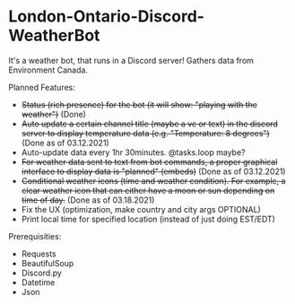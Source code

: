 # London-Ontario-Discord-WeatherBot
It's a weather bot, that runs in a Discord server! Gathers data from Environment Canada.

Planned Features:
- ~~Status (rich presence) for the bot (it will show: "playing with the weather")~~ (Done)
- ~~Auto update a certain channel title (maybe a vc or text) in the discord server to display temperature data (e.g. "Temperature: 8 degrees")~~ (Done as of 03.12.2021)
- Auto-update data every 1hr 30minutes. @tasks.loop maybe?
- ~~For weather data sent to text from bot commands, a proper graphical interface to display data is "planned" (embeds)~~ (Done as of 03.12.2021)
- ~~Conditional weather icons (time and weather condition). For example, a clear weather icon that can either have a moon or sun depending on time of day.~~ (Done as of 03.18.2021)
- Fix the UX (optimization, make country and city args OPTIONAL)
- Print local time for specified location (instead of just doing EST/EDT)


Prerequisities:
- Requests
- BeautifulSoup
- Discord.py
- Datetime
- Json
